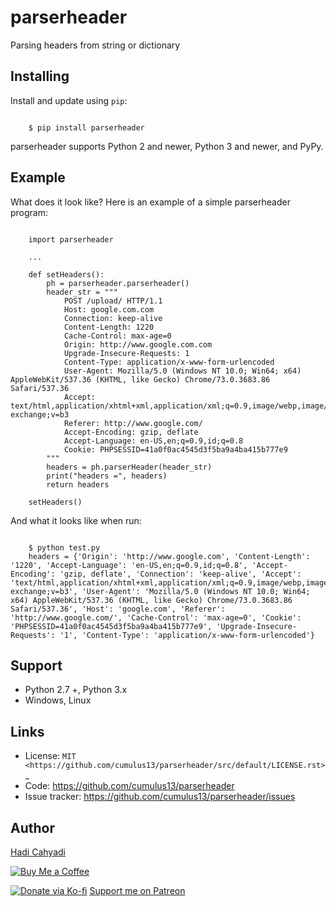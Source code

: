 
parserheader
==================

Parsing headers from string or dictionary


Installing
----------

Install and update using `pip`:

```bash:

    $ pip install parserheader
```
parserheader supports Python 2 and newer, Python 3 and newer, and PyPy.

Example
----------------

What does it look like? Here is an example of a simple parserheader program:

```python:

    import parserheader
    
    ...

    def setHeaders():
        ph = parserheader.parserheader()
        header_str = """
            POST /upload/ HTTP/1.1
            Host: google.com.com
            Connection: keep-alive
            Content-Length: 1220
            Cache-Control: max-age=0
            Origin: http://www.google.com.com
            Upgrade-Insecure-Requests: 1
            Content-Type: application/x-www-form-urlencoded
            User-Agent: Mozilla/5.0 (Windows NT 10.0; Win64; x64) AppleWebKit/537.36 (KHTML, like Gecko) Chrome/73.0.3683.86 Safari/537.36
            Accept: text/html,application/xhtml+xml,application/xml;q=0.9,image/webp,image/apng,*/*;q=0.8,application/signed-exchange;v=b3
            Referer: http://www.google.com/
            Accept-Encoding: gzip, deflate
            Accept-Language: en-US,en;q=0.9,id;q=0.8
            Cookie: PHPSESSID=41a0f0ac4545d3f5ba9a4ba415b777e9
        """
        headers = ph.parserHeader(header_str)
        print("headers =", headers)
        return headers

    setHeaders()

```
And what it looks like when run:

```bash:

    $ python test.py 
    headers = {'Origin': 'http://www.google.com', 'Content-Length': '1220', 'Accept-Language': 'en-US,en;q=0.9,id;q=0.8', 'Accept-Encoding': 'gzip, deflate', 'Connection': 'keep-alive', 'Accept': 'text/html,application/xhtml+xml,application/xml;q=0.9,image/webp,image/apng,*/*;q=0.8,application/signed-exchange;v=b3', 'User-Agent': 'Mozilla/5.0 (Windows NT 10.0; Win64; x64) AppleWebKit/537.36 (KHTML, like Gecko) Chrome/73.0.3683.86 Safari/537.36', 'Host': 'google.com', 'Referer': 'http://www.google.com/', 'Cache-Control': 'max-age=0', 'Cookie': 'PHPSESSID=41a0f0ac4545d3f5ba9a4ba415b777e9', 'Upgrade-Insecure-Requests': '1', 'Content-Type': 'application/x-www-form-urlencoded'}
```

Support
--------

*   Python 2.7 +, Python 3.x
*   Windows, Linux

Links
------

*   License: `MIT <https://github.com/cumulus13/parserheader/src/default/LICENSE.rst>`_
*   Code: https://github.com/cumulus13/parserheader
*   Issue tracker: https://github.com/cumulus13/parserheader/issues

Author
----------

[Hadi Cahyadi](mailto:cumulus13@gmail.com)

[![Buy Me a Coffee](https://www.buymeacoffee.com/assets/img/custom_images/orange_img.png)](https://www.buymeacoffee.com/cumulus13)

[![Donate via Ko-fi](https://ko-fi.com/img/githubbutton_sm.svg)](https://ko-fi.com/cumulus13)
 [Support me on Patreon](https://www.patreon.com/cumulus13)